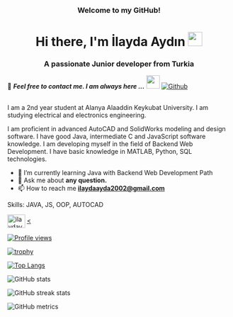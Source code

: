 <!-- HEADER -->
<h3 align="center">
     <br>Welcome to my GitHub!
</h3>

<h1 align="center">Hi there, I'm İlayda Aydın </a> <img src="https://user-images.githubusercontent.com/64318469/176737130-33ef105d-385a-43e4-a68e-33ac3f19ab12.gif" height="32" /></h1> <h3 align="center">A passionate Junior developer from Turkia</h3>

📝 ***Feel free to contact me. I am always here ...*** <img src="https://media.giphy.com/media/WUlplcMpOCEmTGBtBW/giphy.gif" width="30">  [![Github](https://img.shields.io/github/followers/ilaydaydx?label=Follow%20Me&style=social)](https://github.com/ilaydaydx)
<br>
<br>


I am a 2nd year student at Alanya Alaaddin Keykubat University. I am studying electrical and electronics engineering. 


I am proficient in advanced AutoCAD and SolidWorks modeling and design software.
I have good Java, intermediate C and JavaScript software knowledge.
I am developing myself in the field of Backend Web Development. I have basic knowledge in MATLAB, Python, SQL technologies.

- 🌱 I’m currently learning Java with Backend Web Development Path 
- 💬 Ask me about **any question.**
- 📫 How to reach me **ilaydaayda2002@gmail.com**

Skills: JAVA, JS, OOP, AUTOCAD

<a href="https://linkedin.com/in/ilaydaydın" target="blank"><img align="center" src="https://raw.githubusercontent.com/rahuldkjain/github-profile-readme-generator/master/src/images/icons/Social/linked-in-alt.svg" alt="ilaydaydın" height="30" width="40" /></a> <a href="https://instagram.com/ilaydaydx" target="blank"><  


![Profile views](https://gpvc.arturio.dev/ilaydaydx)

[![trophy](https://github-profile-trophy.vercel.app/?username=ilaydaydx)](https://github.com/ryo-ma/github-profile-trophy)

[![Top Langs](https://github-readme-stats.vercel.app/api/top-langs/?username=ilaydaydx)](https://github.com/anuraghazra/github-readme-stats)

![GitHub stats](https://github-readme-stats.vercel.app/api?username=ilaydaydx&show_icons=true)     

![GitHub streak stats](https://github-readme-streak-stats.herokuapp.com/?user=ilaydaydx)  

![GitHub metrics](https://metrics.lecoq.io/ilaydaydx)


